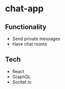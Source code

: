 # chat-app

## Functionality
- Send private messages
- Have chat rooms

## Tech

- React
- GraphQL
- Socket.io

